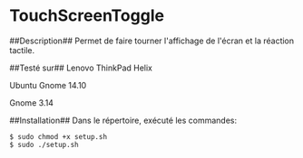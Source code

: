 TouchScreenToggle
=================

##Description##
Permet de faire tourner l'affichage de l'écran et la réaction tactile.

##Testé sur##
Lenovo ThinkPad Helix

Ubuntu Gnome 14.10

Gnome 3.14

##Installation##
Dans le répertoire, exécuté les commandes:

    $ sudo chmod +x setup.sh
    $ sudo ./setup.sh
